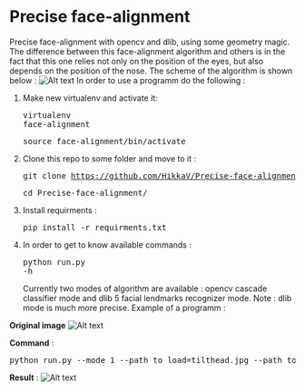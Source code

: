 # Precise face-alignment
Precise face-alignment with opencv and dlib, using some geometry magic.
The difference between this face-alignment algorithm and others is in the fact that this one relies not only on the position of the eyes, but also depends on the position of the nose. The scheme of the algorithm is shown below :
![Alt text](https://github.com/HikkaV/Precise-face-alignment/blob/master/face_alignment.png?raw=true "Face alignment algorithm")
In order to use a programm do the following :
1) Make new virtualenv and activate it: <pre>virtualenv face-alignment</pre> <pre>source face-alignment/bin/activate</pre>
2) Clone this repo to some folder and move to it : <pre>git clone https://github.com/HikkaV/Precise-face-alignment</pre> 
   <pre>cd Precise-face-alignment/</pre>
3) Install requirments : <pre>pip install -r requirments.txt</pre>
4) In order to get to know available commands : <pre>python run.py -h</pre>
Currently two modes of algorithm are available : opencv cascade classifier mode and dlib 5 facial lendmarks recognizer mode. 
Note : dlib mode is much more precise.
Example of a programm :

**Original image** 
![Alt text](https://github.com/HikkaV/Precise-face-alignment/blob/master/tilthead.jpg?raw=true "Original image")


**Command** : 
<pre>python run.py --mode 1 --path_to_load=tilthead.jpg --path_to_save='smth.png'</pre>

**Result** :
![Alt text](https://github.com/HikkaV/Precise-face-alignment/blob/master/smth.png?raw=true "Result")
